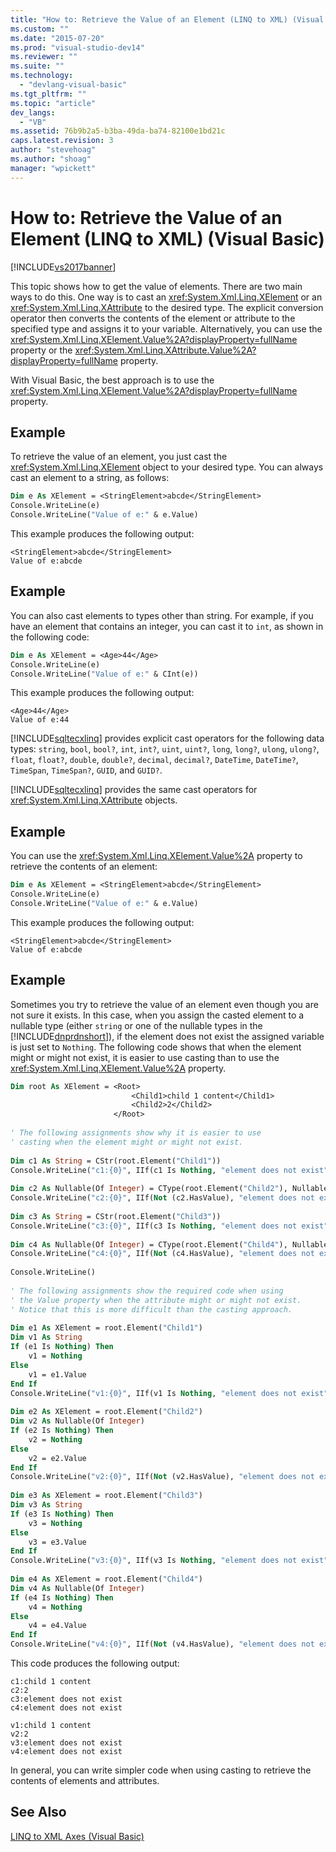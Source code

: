 ```yaml
---
title: "How to: Retrieve the Value of an Element (LINQ to XML) (Visual Basic) | Microsoft Docs"
ms.custom: ""
ms.date: "2015-07-20"
ms.prod: "visual-studio-dev14"
ms.reviewer: ""
ms.suite: ""
ms.technology: 
  - "devlang-visual-basic"
ms.tgt_pltfrm: ""
ms.topic: "article"
dev_langs: 
  - "VB"
ms.assetid: 76b9b2a5-b3ba-49da-ba74-82100e1bd21c
caps.latest.revision: 3
author: "stevehoag"
ms.author: "shoag"
manager: "wpickett"
---
```

# How to: Retrieve the Value of an Element (LINQ to XML) (Visual Basic)
[!INCLUDE[vs2017banner](../../../../includes/vs2017banner.md)]

This topic shows how to get the value of elements. There are two main ways to do this. One way is to cast an <xref:System.Xml.Linq.XElement> or an <xref:System.Xml.Linq.XAttribute> to the desired type. The explicit conversion operator then converts the contents of the element or attribute to the specified type and assigns it to your variable. Alternatively, you can use the <xref:System.Xml.Linq.XElement.Value%2A?displayProperty=fullName> property or the <xref:System.Xml.Linq.XAttribute.Value%2A?displayProperty=fullName> property.  
  
 With Visual Basic, the best approach is to use the <xref:System.Xml.Linq.XElement.Value%2A?displayProperty=fullName> property.  
  
## Example  
 To retrieve the value of an element, you just cast the <xref:System.Xml.Linq.XElement> object to your desired type. You can always cast an element to a string, as follows:  
  
```vb  
Dim e As XElement = <StringElement>abcde</StringElement>  
Console.WriteLine(e)  
Console.WriteLine("Value of e:" & e.Value)  
```  
  
 This example produces the following output:  
  
```  
<StringElement>abcde</StringElement>  
Value of e:abcde  
```  
  
## Example  
 You can also cast elements to types other than string. For example, if you have an element that contains an integer, you can cast it to `int`, as shown in the following code:  
  
```vb  
Dim e As XElement = <Age>44</Age>  
Console.WriteLine(e)  
Console.WriteLine("Value of e:" & CInt(e))  
```  
  
 This example produces the following output:  
  
```  
<Age>44</Age>  
Value of e:44  
```  
  
 [!INCLUDE[sqltecxlinq](../../../../includes/sqltecxlinq-md.md)] provides explicit cast operators for the following data types: `string`, `bool`, `bool?`, `int`, `int?`, `uint`, `uint?`, `long`, `long?`, `ulong`, `ulong?`, `float`, `float?`, `double`, `double?`, `decimal`, `decimal?`, `DateTime`, `DateTime?`, `TimeSpan`, `TimeSpan?`, `GUID`, and `GUID?`.  
  
 [!INCLUDE[sqltecxlinq](../../../../includes/sqltecxlinq-md.md)] provides the same cast operators for <xref:System.Xml.Linq.XAttribute> objects.  
  
## Example  
 You can use the <xref:System.Xml.Linq.XElement.Value%2A> property to retrieve the contents of an element:  
  
```vb  
Dim e As XElement = <StringElement>abcde</StringElement>  
Console.WriteLine(e)  
Console.WriteLine("Value of e:" & e.Value)  
```  
  
 This example produces the following output:  
  
```  
<StringElement>abcde</StringElement>  
Value of e:abcde  
```  
  
## Example  
 Sometimes you try to retrieve the value of an element even though you are not sure it exists. In this case, when you assign the casted element to a nullable type (either `string` or one of the nullable types in the [!INCLUDE[dnprdnshort](../../../../includes/dnprdnshort-md.md)]), if the element does not exist the assigned variable is just set to `Nothing`. The following code shows that when the element might or might not exist, it is easier to use casting than to use the <xref:System.Xml.Linq.XElement.Value%2A> property.  
  
```vb  
Dim root As XElement = <Root>  
                           <Child1>child 1 content</Child1>  
                           <Child2>2</Child2>  
                       </Root>  
  
' The following assignments show why it is easier to use  
' casting when the element might or might not exist.  
  
Dim c1 As String = CStr(root.Element("Child1"))  
Console.WriteLine("c1:{0}", IIf(c1 Is Nothing, "element does not exist", c1))  
  
Dim c2 As Nullable(Of Integer) = CType(root.Element("Child2"), Nullable(Of Integer))  
Console.WriteLine("c2:{0}", IIf(Not (c2.HasValue), "element does not exist", c2.ToString()))  
  
Dim c3 As String = CStr(root.Element("Child3"))  
Console.WriteLine("c3:{0}", IIf(c3 Is Nothing, "element does not exist", c3))  
  
Dim c4 As Nullable(Of Integer) = CType(root.Element("Child4"), Nullable(Of Integer))  
Console.WriteLine("c4:{0}", IIf(Not (c4.HasValue), "element does not exist", c4.ToString()))  
  
Console.WriteLine()  
  
' The following assignments show the required code when using  
' the Value property when the attribute might or might not exist.  
' Notice that this is more difficult than the casting approach.  
  
Dim e1 As XElement = root.Element("Child1")  
Dim v1 As String  
If (e1 Is Nothing) Then  
    v1 = Nothing  
Else  
    v1 = e1.Value  
End If  
Console.WriteLine("v1:{0}", IIf(v1 Is Nothing, "element does not exist", v1))  
  
Dim e2 As XElement = root.Element("Child2")  
Dim v2 As Nullable(Of Integer)  
If (e2 Is Nothing) Then  
    v2 = Nothing  
Else  
    v2 = e2.Value  
End If  
Console.WriteLine("v2:{0}", IIf(Not (v2.HasValue), "element does not exist", v2))  
  
Dim e3 As XElement = root.Element("Child3")  
Dim v3 As String  
If (e3 Is Nothing) Then  
    v3 = Nothing  
Else  
    v3 = e3.Value  
End If  
Console.WriteLine("v3:{0}", IIf(v3 Is Nothing, "element does not exist", v3))  
  
Dim e4 As XElement = root.Element("Child4")  
Dim v4 As Nullable(Of Integer)  
If (e4 Is Nothing) Then  
    v4 = Nothing  
Else  
    v4 = e4.Value  
End If  
Console.WriteLine("v4:{0}", IIf(Not (v4.HasValue), "element does not exist", v4))  
```  
  
 This code produces the following output:  
  
```  
c1:child 1 content  
c2:2  
c3:element does not exist  
c4:element does not exist  
  
v1:child 1 content  
v2:2  
v3:element does not exist  
v4:element does not exist  
```  
  
 In general, you can write simpler code when using casting to retrieve the contents of elements and attributes.  
  
## See Also  
 [LINQ to XML Axes (Visual Basic)](../../../../visual-basic/programming-guide/concepts/linq/linq-to-xml-axes.md)